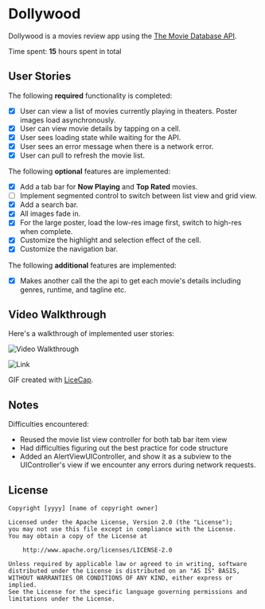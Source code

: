 # Dollywood

Dollywood is a movies review app using the [The Movie Database API](http://docs.themoviedb.apiary.io/#).

Time spent: **15** hours spent in total

## User Stories

The following **required** functionality is completed:

- [x] User can view a list of movies currently playing in theaters. Poster images load asynchronously.
- [x] User can view movie details by tapping on a cell.
- [x] User sees loading state while waiting for the API.
- [x] User sees an error message when there is a network error.
- [x] User can pull to refresh the movie list.

The following **optional** features are implemented:

- [x] Add a tab bar for **Now Playing** and **Top Rated** movies.
- [ ] Implement segmented control to switch between list view and grid view.
- [x] Add a search bar.
- [x] All images fade in.
- [x] For the large poster, load the low-res image first, switch to high-res when complete.
- [x] Customize the highlight and selection effect of the cell.
- [x] Customize the navigation bar.

The following **additional** features are implemented:

- [x] Makes another call the the api to get each movie's details including genres, runtime, and tagline etc.

## Video Walkthrough

Here's a walkthrough of implemented user stories:

![Video Walkthrough](https://user-images.githubusercontent.com/5446130/30525548-68807730-9bbd-11e7-839e-0a2921879b20.gif)

![Link](https://i.imgur.com/T17Dp22.gif)

GIF created with [LiceCap](http://www.cockos.com/licecap/).

## Notes
Difficulties encountered:
- Reused the movie list view controller for both tab bar item view
- Had difficulties figuring out the best practice for code structure
- Added an AlertViewUIController, and show it as a subview to the UIController's view if we encounter any errors during network requests.

## License

    Copyright [yyyy] [name of copyright owner]

    Licensed under the Apache License, Version 2.0 (the "License");
    you may not use this file except in compliance with the License.
    You may obtain a copy of the License at

        http://www.apache.org/licenses/LICENSE-2.0

    Unless required by applicable law or agreed to in writing, software
    distributed under the License is distributed on an "AS IS" BASIS,
    WITHOUT WARRANTIES OR CONDITIONS OF ANY KIND, either express or implied.
    See the License for the specific language governing permissions and
    limitations under the License.
